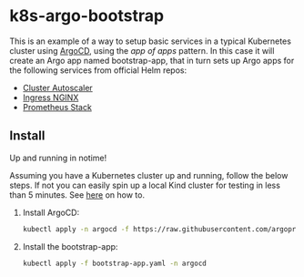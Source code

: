 # k8s-argo-bootstrap

This is an example of a way to setup basic services in a typical Kubernetes cluster using [ArgoCD](https://argo-cd.readthedocs.io/), using the *app of apps* pattern. In this case it will create an Argo app named bootstrap-app, that in turn sets up Argo apps for the following services from official Helm repos:
* [Cluster Autoscaler](https://github.com/kubernetes/autoscaler)
* [Ingress NGINX](https://github.com/kubernetes/ingress-nginx)
* [Prometheus Stack](https://github.com/prometheus-community/helm-charts/tree/main/charts/kube-prometheus-stack)

## Install
Up and running in notime!

Assuming you have a Kubernetes cluster up and running, follow the below steps. If not you can easily spin up a local Kind cluster for testing in less than 5 minutes. See [here](https://kind.sigs.k8s.io/docs/user/quick-start/#installation) on how to.

1. Install ArgoCD:
   ```bash
   kubectl apply -n argocd -f https://raw.githubusercontent.com/argoproj/argo-cd/stable/manifests/install.yaml
   ```

2. Install the bootstrap-app:
   ```bash
   kubectl apply -f bootstrap-app.yaml -n argocd
   ```
